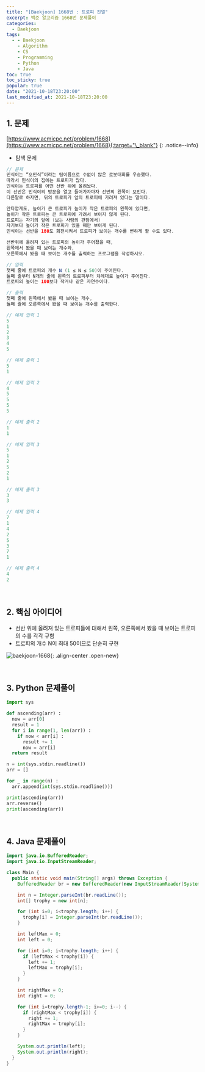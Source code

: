 ```yaml
---
title: "[Baekjoon] 1668번 : 트로피 진열"
excerpt: 백준 알고리즘 1668번 문제풀이
categories:
  - Baekjoon
tags:
  - - Baekjoon
    - Algorithm
    - CS
    - Programming
    - Python
    - Java
toc: true
toc_sticky: true
popular: true
date: "2021-10-18T23:20:00"
last_modified_at: 2021-10-18T23:20:00
---
```


## 1. 문제

[https://www.acmicpc.net/problem/1668](https://www.acmicpc.net/problem/1668){:target="\_blank"}
{: .notice--info}

- 탐색 문제

```java
// 문제
민식이는 “오민식”이라는 팀이름으로 수없이 많은 로봇대회를 우승했다.
따라서 민식이의 집에는 트로피가 많다.
민식이는 트로피를 어떤 선반 위에 올려놨다.
이 선반은 민식이의 방문을 열고 들어가자마자 선반의 왼쪽이 보인다.
다른말로 하자면, 뒤의 트로피가 앞의 트로피에 가려져 있다는 말이다.

안타깝게도, 높이가 큰 트로피가 높이가 작은 트로피의 왼쪽에 있다면,
높이가 작은 트로피는 큰 트로피에 가려서 보이지 않게 된다.
트로피는 자기의 앞에 (보는 사람의 관점에서)
자기보다 높이가 작은 트로피가 있을 때만 보이게 된다.
민식이는 선반을 180도 회전시켜서 트로피가 보이는 개수를 변하게 할 수도 있다.

선반위에 올려져 있는 트로피의 높이가 주어졌을 때,
왼쪽에서 봤을 때 보이는 개수와,
오른쪽에서 봤을 때 보이는 개수를 출력하는 프로그램을 작성하시오.

// 입력
첫째 줄에 트로피의 개수 N (1 ≤ N ≤ 50)이 주어진다.
둘째 줄부터 N개의 줄에 왼쪽의 트로피부터 차례대로 높이가 주어진다.
트로피의 높이는 100보다 작거나 같은 자연수이다.

// 출력
첫째 줄에 왼쪽에서 봤을 때 보이는 개수,
둘째 줄에 오른쪽에서 봤을 때 보이는 개수를 출력한다.

// 예제 입력 1
5
1
2
3
4
5

// 예제 출력 1
5
1

// 예제 입력 2
4
5
5
5
5

// 예제 출력 2
1
1

// 예제 입력 3
5
1
2
5
2
1

// 예제 출력 3
3
3

// 예제 입력 4
7
1
4
2
5
3
7
1

// 예제 출력 4
4
2
```

<br>

## 2. 핵심 아이디어

- 선반 위에 올려져 있는 트로피들에 대해서 왼쪽, 오른쪽에서 봤을 때 보이는 트로피의 수를 각각 구함
- 트로피의 개수 N이 최대 50이므로 단순히 구현

![baekjoon-1668](https://user-images.githubusercontent.com/62803763/137750992-2c169ad2-f84c-4ef0-91e7-9178e84437b8.PNG){: .align-center .open-new}

<br>

## 3. Python 문제풀이

```python
import sys

def ascending(arr) :
  now = arr[0]
  result = 1
  for i in range(1, len(arr)) :
    if now < arr[i] :
      result += 1
      now = arr[i]
  return result

n = int(sys.stdin.readline())
arr = []

for _ in range(n) :
  arr.append(int(sys.stdin.readline()))

print(ascending(arr))
arr.reverse()
print(ascending(arr))
```

<br>

## 4. Java 문제풀이

```java
import java.io.BufferedReader;
import java.io.InputStreamReader;

class Main {
  public static void main(String[] args) throws Exception {
    BufferedReader br = new BufferedReader(new InputStreamReader(System.in));

    int n = Integer.parseInt(br.readLine());
    int[] trophy = new int[n];

    for (int i=0; i<trophy.length; i++) {
      trophy[i] = Integer.parseInt(br.readLine());
    }

    int leftMax = 0;
    int left = 0;

    for (int i=0; i<trophy.length; i++) {
      if (leftMax < trophy[i]) {
        left += 1;
        leftMax = trophy[i];
      }
    }

    int rightMax = 0;
    int right = 0;

    for (int i=trophy.length-1; i>=0; i--) {
      if (rightMax < trophy[i]) {
        right += 1;
        rightMax = trophy[i];
      }
    }

    System.out.println(left);
    System.out.println(right);
  }
}
```
